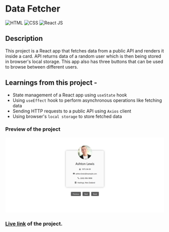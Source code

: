 # Data Fetcher

![HTML](https://img.shields.io/badge/-HTML-red)
![CSS](https://img.shields.io/badge/-CSS-yellowgreen)
![React JS](https://img.shields.io/badge/-React_JS-blue)

## Description

This project is a React app that fetches data from a public API and renders it inside a card. API returns data of a random user which is then being stored in browser's local storage. This app also has three buttons that can be used to browse between different users.

## Learnings from this project -

- State management of a React app using `useState` hook
- Using `useEffect` hook to perform asynchronous operations like fetching data
- Sending HTTP requests to a public API using `Axios` client
- Using browser's `local storage` to store fetched data

### Preview of the project

![preview](./preview.png)

### [Live link](https://data-fetcher-ten.vercel.app/) of the project.
